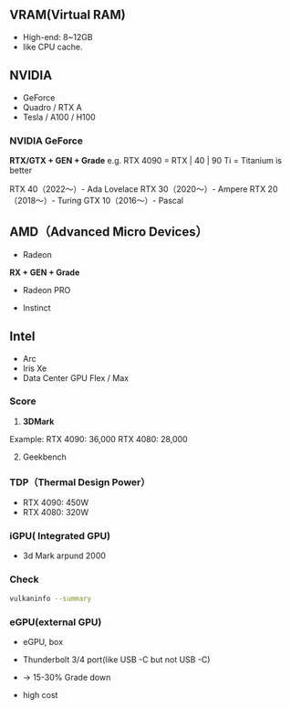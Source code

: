 
## VRAM(Virtual RAM)
* High-end: 8~12GB
* like CPU cache.

## NVIDIA

* GeForce
* Quadro / RTX A 
* Tesla / A100 / H100


### NVIDIA GeForce
**RTX/GTX + GEN + Grade** 
e.g. RTX 4090 = RTX | 40 | 90
Ti = Titanium is better



RTX 40（2022〜）- Ada Lovelace
RTX 30（2020〜）- Ampere
RTX 20（2018〜）- Turing
GTX 10（2016〜）- Pascal

## AMD（Advanced Micro Devices）

* Radeon

**RX + GEN + Grade** 


* Radeon PRO

* Instinct

## Intel

* Arc
* Iris Xe
* Data Center GPU Flex / Max


### Score
1. **3DMark**

Example:
RTX 4090: 36,000
RTX 4080: 28,000

2. Geekbench


### TDP（Thermal Design Power）
* RTX 4090: 450W
* RTX 4080: 320W


### iGPU( Integrated GPU)

* 3d Mark arpund 2000

### Check

```bash
vulkaninfo --summary
```



### eGPU(external GPU)

* eGPU,  box
* Thunderbolt 3/4 port(like USB -C but not USB -C)

* → 15-30% Grade down
* high cost
